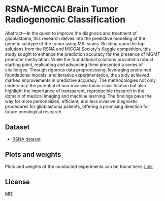 
# RSNA-MICCAI Brain Tumor Radiogenomic Classification

Abstract—In the quest to improve the diagnosis and treatment of glioblastoma, this research delves into the predictive modeling of the genetic subtype of the tumor using MRI scans. Building upon the top solutions from the RSNA and MICCAI Society's Kaggle competition, this study sought to enhance the prediction accuracy for the presence of MGMT promoter methylation. While the foundational solutions provided a robust starting point, replicating and advancing them presented a series of challenges. Through rigorous data preprocessing, leveraging pretrained foundational models, and iterative experimentation, the study achieved marked improvements in predictive accuracy. The methodologies not only underscore the potential of non-invasive tumor classification but also highlight the importance of transparent, reproducible research in the domain of medical imaging and machine learning. The findings pave the way for more personalized, efficient, and less invasive diagnostic procedures for glioblastoma patients, offering a promising direction for future oncological research.




## Dataset

- [RSNA dataset](https://drive.google.com/file/d/1b1cbJojNYjCLrxbz0KG8ca3tiYPt_3B0/view?usp=sharing)


## Plots and weights

Plots and weights of the conducted experiments can be found here. [Link](https://drive.google.com/drive/folders/1FHvKqMEwIKz-hA0cazLJTLhhqr3gAL27?usp=drive_link)


## License

[MIT](https://choosealicense.com/licenses/mit/)




